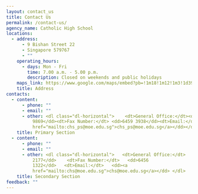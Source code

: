 ```yaml
---
layout: contact_us
title: Contact Us
permalink: /contact-us/
agency_name: Catholic High School
locations:
  - address:
      - 9 Bishan Street 22
      - Singapore 579767
      - ""
    operating_hours:
      - days: Mon - Fri
        time: 7.00 a.m. - 5.00 p.m.
        description: Closed on weekends and public holidays
    maps_link: https://www.google.com/maps/embed?pb=!1m18!1m12!1m3!1d3988.7032996847083!2d103.84254847554966!3d1.354604898632575!2m3!1f0!2f0!3f0!3m2!1i1024!2i768!4f13.1!3m3!1m2!1s0x31da171801ceddc1%3A0xd0094c72de6e6469!2z5YWs5pWZ5Lit5a2m!5e0!3m2!1szh-CN!2ssg!4v1671174263389!5m2!1szh-EN!2ssg
    title: Address
contacts:
  - content:
      - phone: ""
      - email: ""
      - other: <dl class="dl-horizontal">    <dt>General Office:</dt><dd> 6458
          9869</dd><dt>Fax Number:</dt> <dd>6459 3938</dd><dt>Email:</dt><dd><a
          href="mailto:chs_ps@moe.edu.sg">chs_ps@moe.edu.sg</a></dd></dl>
    title: Primary Section
  - content:
      - phone: ""
      - email: ""
      - other: <dl class="dl-horizontal">   <dt>General Office:</dt>   <dd>6458
          2177</dd>    <dt>Fax Number:</dt>   <dd>6456
          1322</dd>   <dt>Email:</dt>   <dd><a
          href="mailto:chs@moe.edu.sg">chs@moe.edu.sg</a></dd> </dl>
    title: Secondary Section
feedback: ""
---
```

